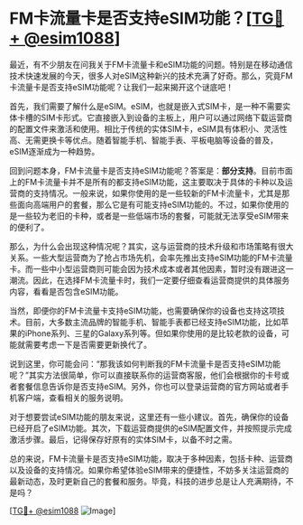 # FM卡流量卡是否支持eSIM功能？[[TG💪+ @esim1088](https://t.me/s/esim1088)]

最近，有不少朋友在问我关于FM卡流量卡和eSIM功能的问题。特别是在移动通信技术快速发展的今天，很多人对eSIM这种新兴的技术充满了好奇。那么，究竟FM卡流量卡是否支持eSIM功能呢？让我们一起来揭开这个谜底吧！

首先，我们需要了解什么是eSIM。eSIM，也就是嵌入式SIM卡，是一种不需要实体卡槽的SIM卡形式。它直接嵌入到设备的主板上，用户可以通过网络下载运营商的配置文件来激活和使用。相比于传统的实体SIM卡，eSIM具有体积小、灵活性高、无需更换卡等优点。随着智能手机、智能手表、平板电脑等设备的普及，eSIM逐渐成为一种趋势。

回到问题本身，FM卡流量卡是否支持eSIM功能呢？答案是：**部分支持**。目前市面上的FM卡流量卡并不是所有的都支持eSIM功能，这主要取决于具体的卡种以及运营商的支持情况。一般来说，如果你使用的是一些较新的FM卡流量卡，尤其是那些面向高端用户的套餐，那么它是有可能支持eSIM功能的。不过，如果你使用的是一些较为老旧的卡种，或者是一些低端市场的套餐，可能就无法享受eSIM带来的便利了。

那么，为什么会出现这种情况呢？其实，这与运营商的技术升级和市场策略有很大关系。一些大型运营商为了抢占市场先机，会率先推出支持eSIM功能的FM卡流量卡。而一些中小型运营商则可能会因为技术成本或者其他因素，暂时没有跟进这一潮流。因此，在选择FM卡流量卡时，我们一定要仔细查看运营商提供的具体服务内容，看看是否包含eSIM功能。

当然，即便你的FM卡流量卡支持eSIM功能，也需要确保你的设备也支持这项技术。目前，大多数主流品牌的智能手机、智能手表都已经支持eSIM功能，比如苹果的iPhone系列、三星的Galaxy系列等。但如果你使用的是比较老款的设备，可能就需要考虑一下是否需要更新换代了。

说到这里，你可能会问：“那我该如何判断我的FM卡流量卡是否支持eSIM功能呢？”其实方法很简单，你可以直接联系你的运营商客服，他们会根据你的卡号或者套餐信息告诉你是否支持eSIM。另外，你也可以登录运营商的官方网站或者手机客户端，查看相关的服务说明。

对于想要尝试eSIM功能的朋友来说，这里还有一些小建议。首先，确保你的设备已经开启了eSIM功能。其次，下载运营商提供的eSIM配置文件，并按照提示完成激活步骤。最后，记得保存好原有的实体SIM卡，以备不时之需。

总的来说，FM卡流量卡是否支持eSIM功能，取决于多种因素，包括卡种、运营商以及设备的支持情况。如果你希望体验eSIM带来的便捷性，不妨多关注运营商的最新动态，及时更新自己的套餐和服务。毕竟，科技的进步总是让人充满期待，不是吗？

[[TG💪+ @esim1088](https://t.me/s/esim1088) ![Image](https://i.postimg.cc/4NQfJmqS/Snipaste-2025-05-13-00-14-12.png)]